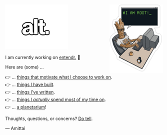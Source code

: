 <img src="public/root.png" width="170" align="right">

<img src="public/alt-logo2.svg" width="200">

I am currently working on [entendr.][entendr] :construction:  

Here are (some) ...

👉 ... [things that motivate what I choose to work on][statement].  
👉 ... [things I have built][portfolio].  
👉 ... [things I've written][blog].  
👉 ... [things I _actually_ spend most of my time on][art].  
👉 ... [a planetarium][planetarium]!

Thoughts, questions, or concerns? [Do tell][email].

&mdash; Amittai

[statement]:      https://amittai.work
[portfolio]:      https://amittai.studio
[blog]:           https://txt.amittai.studio
[art]:            https://amittai.art
[entendr]:        https://entendr.life
[email]:          mailto:amittaijoel@outlook.com
[planetarium]:    https://astra.amittai.studio
